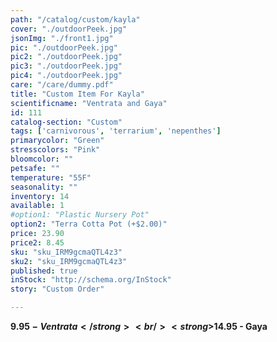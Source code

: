 ```yaml
---
path: "/catalog/custom/kayla"
cover: "./outdoorPeek.jpg"
jsonImg: "./front1.jpg"
pic: "./outdoorPeek.jpg"
pic2: "./outdoorPeek.jpg"
pic3: "./outdoorPeek.jpg"
pic4: "./outdoorPeek.jpg"
care: "/care/dummy.pdf"
title: "Custom Item For Kayla"
scientificname: "Ventrata and Gaya"
id: 111 
catalog-section: "Custom"
tags: ['carnivorous', 'terrarium', 'nepenthes']
primarycolor: "Green"
stresscolors: "Pink"
bloomcolor: ""
petsafe: ""
temperature: "55F"
seasonality: ""
inventory: 14
available: 1
#option1: "Plastic Nursery Pot"
option2: "Terra Cotta Pot (+$2.00)"
price: 23.90
price2: 8.45
sku: "sku_IRM9gcmaQTL4z3"
sku2: "sku_IRM9gcmaQTL4z3"
published: true
inStock: "http://schema.org/InStock"
story: "Custom Order"

---
```

<strong>$9.95 - Ventrata</strong><br /> 
<strong>$14.95 - Gaya</strong> 
